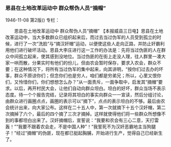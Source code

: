 ### 恩县在土地改革运动中  群众帮伪人员“摘帽”

1946-11-08
第2版()
专栏：

　　恩县在土地改革运动中
    群众帮伪人员“摘帽”
    【本报威县三日电】恩县在土地改革运动中，当大多数群众已组织起来后，而过去当过伪军的人员受到孤立的时候，进行了一次“洗脸”与“摘汉奸帽”运动，以便使这些人走向正路，并防止奸霸利用他们进行破坏活动。恩县大李庄进行这一工作的办法是：先将当过伪匪的人在群众中间孤立起来，使其感到没地位。当过伪匪的在街上走没人理，往人群里一凑大家一哄而散，分果实时有他们的份儿，但由农会暂时保存，要求入农会，群众不要；在这种情况下，将所有当过伪军的集中起来，向其讲明，“按你们过去办的坏事，群众不原谅你们；但念你们也是穷人，咱们都是穷弟兄；所以，心里又恨你们，又怜惜你们，你们想想怎么办？”从一面责斥，一面争取中，启发其“摘帽”要求。以后，再开村民大会，让他们自动向群众坦白。坦白的好坏，群众当场不表示态度。待一个个报告完结，记录将其坦白的事实向群众一一宣读，然后分组讨论，由群众进行画圈点点，画圈的表示可以“摘下”，点点的表示坦白的不够。最后由农会统计出来，向大家公布。这样在二十五人中，第一次就摘下十五个汉奸帽，第二次摘掉了六个，最后的四个摘了三次才摘掉。这样就使得他们将一些群众所想像不到的事都坦白出来了。汉奸摘帽后，宣誓说：“我要和农会有三心二意，天打雷轰！”“我要不跟着农会走，不是中国人种”！“我誓死不为汉奸恶霸地主当狗腿子！”经过“摘帽”的伪匪，现在都已挺起胸脯，开始进行生产，觉得自己已经新生了。
